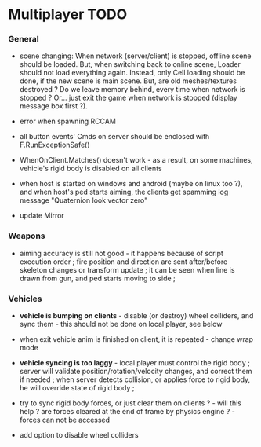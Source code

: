 

# Multiplayer TODO


### General

- scene changing: When network (server/client) is stopped, offline scene should be loaded. But, when switching back to online scene, Loader should not load everything again. Instead, only Cell loading should be done, if the new scene is main scene. But, are old meshes/textures destroyed ? Do we leave memory behind, every time when network is stopped ? Or... just exit the game when network is stopped (display message box first ?).

- error when spawning RCCAM

- all button events' Cmds on server should be enclosed with F.RunExceptionSafe()

- WhenOnClient.Matches() doesn't work - as a result, on some machines, vehicle's rigid body is disabled on all clients

- when host is started on windows and android (maybe on linux too ?), and when host's ped starts aiming, the clients get spamming log message "Quaternion look vector zero"

- update Mirror


### Weapons

- aiming accuracy is still not good - it happens because of script execution order ; fire position and direction are sent after/before skeleton changes or transform update ; it can be seen when line is drawn from gun, and ped starts moving to side ;


### Vehicles

- **vehicle is bumping on clients** - disable (or destroy) wheel colliders, and sync them - this should not be done on local player, see below

- when exit vehicle anim is finished on client, it is repeated - change wrap mode

- **vehicle syncing is too laggy** - local player must control the rigid body ; server will validate position/rotation/velocity changes, and correct them if needed ; when server detects collision, or applies force to rigid body, he will override state of rigid body ;

- try to sync rigid body forces, or just clear them on clients ? - will this help ? are forces cleared at the end of frame by physics engine ? - forces can not be accessed

- add option to disable wheel colliders



